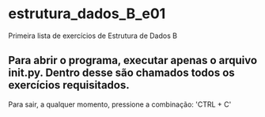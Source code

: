 # estrutura_dados_B_e01
Primeira lista de exercícios de Estrutura de Dados B

Para abrir o programa, executar apenas o arquivo init.py. Dentro desse são chamados todos os exercícios requisitados.
-
Para sair, a qualquer momento, pressione a combinação: 'CTRL + C'
